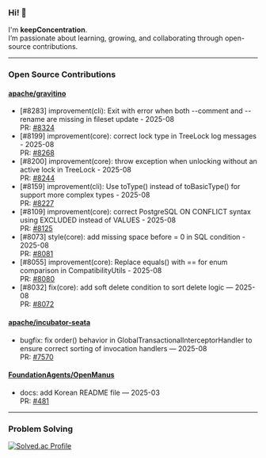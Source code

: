 ### Hi! 🌱

I'm **keepConcentration**.  
I’m passionate about learning, growing, and collaborating through open-source contributions.

---

###  Open Source Contributions

#### [apache/gravitino](https://github.com/apache/gravitino/pulls?q=is%3Apr+author%3AkeepConcentration)
- [#8283] improvement(cli): Exit with error when both --comment and --rename are missing in fileset update - 2025-08  
  PR: [#8324](https://github.com/apache/gravitino/pull/8324)  
- [#8199] improvement(core): correct lock type in TreeLock log messages - 2025-08  
  PR: [#8268](https://github.com/apache/gravitino/pull/8268)  
- [#8200] improvement(core): throw exception when unlocking without an active lock in TreeLock - 2025-08  
  PR: [#8244](https://github.com/apache/gravitino/pull/8244)  
- [#8159] improvement(cli): Use toType() instead of toBasicType() for support more complex types - 2025-08  
  PR: [#8227](https://github.com/apache/gravitino/pull/8227)  
- [#8109] improvement(core): correct PostgreSQL ON CONFLICT syntax using EXCLUDED instead of VALUES - 2025-08  
  PR: [#8125](https://github.com/apache/gravitino/pull/8125)  
- [#8073] style(core): add missing space before = 0 in SQL condition - 2025-08  
  PR: [#8081](https://github.com/apache/gravitino/pull/8081)  
- [#8055] improvement(core): Replace equals() with == for enum comparison in CompatibilityUtils - 2025-08  
  PR: [#8080](https://github.com/apache/gravitino/pull/8080)  
- [#8032] fix(core): add soft delete condition to sort delete logic — 2025-08  
  PR: [#8072](https://github.com/apache/gravitino/pull/8072)

#### [apache/incubator-seata](https://github.com/apache/incubator-seata/pulls?q=is%3Apr+author%3AkeepConcentration)
- bugfix: fix order() behavior in GlobalTransactionalInterceptorHandler to ensure correct sorting of invocation handlers — 2025-08  
  PR: [#7570](https://github.com/apache/incubator-seata/pull/7570)

#### [FoundationAgents/OpenManus](https://github.com/FoundationAgents/OpenManus/pulls?q=is%3Apr+author%3AkeepConcentration)
- docs: add Korean README file — 2025-03  
  PR: [#481](https://github.com/FoundationAgents/OpenManus/pull/481)

---

###  Problem Solving

[![Solved.ac Profile](http://mazassumnida.wtf/api/generate_badge?boj=phm543)](https://solved.ac/phm543)
